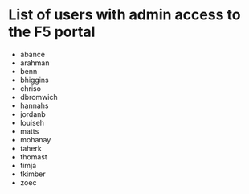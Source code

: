 # List of users with admin access to the F5 portal

- abance
- arahman
- benn
- bhiggins
- chriso
- dbromwich
- hannahs
- jordanb
- louiseh
- matts
- mohanay
- taherk
- thomast
- timja
- tkimber
- zoec
